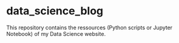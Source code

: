 # data_science_blog
This repository contains the ressources (Python scripts or Jupyter Notebook) of my Data Science website.
